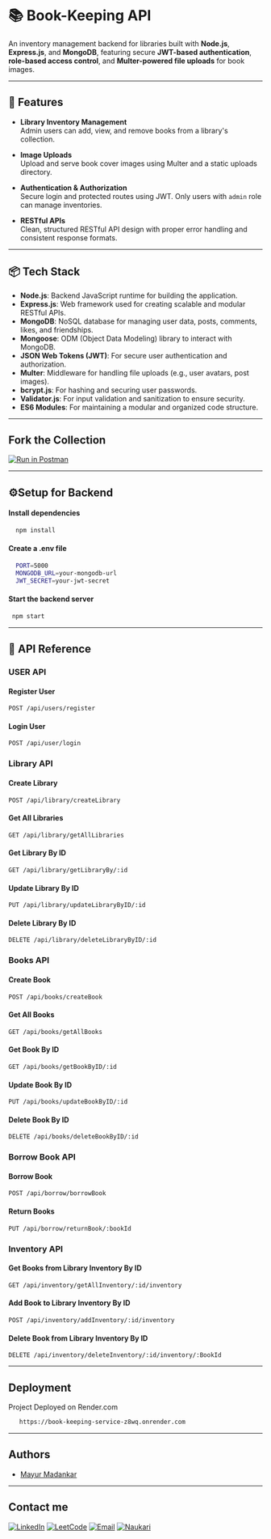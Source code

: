 # 📚 Book-Keeping API

An inventory management backend for libraries built with **Node.js**, **Express.js**, and **MongoDB**, featuring secure **JWT-based authentication**, **role-based access control**, and **Multer-powered file uploads** for book images.

---

## 🌟 Features

- **Library Inventory Management**  
  Admin users can add, view, and remove books from a library's collection.

- **Image Uploads**  
  Upload and serve book cover images using Multer and a static uploads directory.

- **Authentication & Authorization**  
  Secure login and protected routes using JWT. Only users with `admin` role can manage inventories.

- **RESTful APIs**  
  Clean, structured RESTful API design with proper error handling and consistent response formats.

---

## 📦 Tech Stack

- **Node.js**: Backend JavaScript runtime for building the application.
- **Express.js**: Web framework used for creating scalable and modular RESTful APIs.
- **MongoDB**: NoSQL database for managing user data, posts, comments, likes, and friendships.
- **Mongoose**: ODM (Object Data Modeling) library to interact with MongoDB.
- **JSON Web Tokens (JWT)**: For secure user authentication and authorization.
- **Multer**: Middleware for handling file uploads (e.g., user avatars, post images).
- **bcrypt.js**: For hashing and securing user passwords.
- **Validator.js**: For input validation and sanitization to ensure security.
- **ES6 Modules**: For maintaining a modular and organized code structure.

---

## Fork the Collection

[![Run in Postman](https://run.pstmn.io/button.svg)](https://app.getpostman.com/run-collection/36661483-babb869d-ace9-4fa7-a5bd-1f141fb53414?action=collection%2Ffork&source=rip_markdown&collection-url=entityId%3D36661483-babb869d-ace9-4fa7-a5bd-1f141fb53414%26entityType%3Dcollection%26workspaceId%3D2266b7a1-5a3e-4d92-9c01-fd221829432f)

---

## ⚙️Setup for Backend

#### Install dependencies

```bash
  npm install
```

#### Create a .env file

```bash
  PORT=5000
  MONGODB_URL=your-mongodb-url
  JWT_SECRET=your-jwt-secret
```

#### Start the backend server

```bash
 npm start
```

---

## 📡 API Reference

### USER API

#### Register User

`POST /api/users/register`

#### Login User

`POST /api/user/login`

### Library API

#### Create Library

`POST /api/library/createLibrary`

#### Get All Libraries

`GET /api/library/getAllLibraries`

#### Get Library By ID

`GET /api/library/getLibraryBy/:id`

#### Update Library By ID

`PUT /api/library/updateLibraryByID/:id`

#### Delete Library By ID

`DELETE /api/library/deleteLibraryByID/:id`

### Books API

#### Create Book

`POST /api/books/createBook`

#### Get All Books

`GET /api/books/getAllBooks`

#### Get Book By ID

`GET /api/books/getBookByID/:id`

#### Update Book By ID

`PUT /api/books/updateBookByID/:id`

#### Delete Book By ID

`DELETE /api/books/deleteBookByID/:id`

### Borrow Book API

#### Borrow Book

`POST /api/borrow/borrowBook`

#### Return Books

`PUT /api/borrow/returnBook/:bookId`

### Inventory API

#### Get Books from Library Inventory By ID

`GET /api/inventory/getAllInventory/:id/inventory`

#### Add Book to Library Inventory By ID

`POST /api/inventory/addInventory/:id/inventory`

#### Delete Book from Library Inventory By ID

`DELETE /api/inventory/deleteInventory/:id/inventory/:BookId`

---

## Deployment

Project Deployed on Render.com

```bash
   https://book-keeping-service-z8wq.onrender.com
```

---

## Authors

- [Mayur Madankar](https://github.com/mayurmadankar)

---

## Contact me

[![LinkedIn](https://img.shields.io/badge/LinkedIn-0077B5?style=for-the-badge&logo=linkedin&logoColor=white)](https://www.linkedin.com/in/mayur-madankar/) [![LeetCode](https://img.shields.io/badge/-LeetCode-FFA116?style=for-the-badge&logo=LeetCode&logoColor=black)](https://leetcode.com/u/mayurmadankar/) [![Email](https://img.shields.io/badge/Email-D14836?style=for-the-badge&logo=gmail&logoColor=white)](mailto:madankarmayur5@gmail.com)
[![Naukari](https://img.shields.io/badge/Naukri.com-0A66C2?style=for-the-badge&logo=Naukri.com&logoColor=white)](https://www.naukri.com/mnjuser/profile?id=&altresid)
